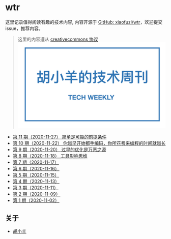 # wtr

这里记录值得阅读有趣的技术内容, 内容开源于 [GitHub: xiaofuzi/wtr](https://github.com/xiaofuzi/wtr)，欢迎提交 issue，推荐内容。
  
> 这里的内容遵从 [creativecommons 协议](https://creativecommons.org/licenses/by/2.0/legalcode)
![tech-weekly](./assets/tech-weekly.png)
  
* [第 11 期（2020-11-27） 简单是可靠的前提条件](./weekly/2020-11-27.md)
* [第 10 期（2020-11-22） 你越早开始都手编码，你所花费来编程的时间就越长](./weekly/2020-11-22.md)
* [第 9 期（2020-11-20） 过早的优化是万恶之源](./weekly/2020-11-20.md)
* [第 8 期（2020-11-18） 工具影响思维](./weekly/2020-11-18.md)
* [第 7 期（2020-11-17） ](./weekly/2020-11-17.md)
* [第 6 期（2020-11-16） ](./weekly/2020-11-16.md)
* [第 5 期（2020-11-15） ](./weekly/2020-11-15.md)
* [第 4 期（2020-11-13） ](./weekly/2020-11-13.md)
* [第 3 期（2020-11-11） ](./weekly/2020-11-11.md)
* [第 2 期（2020-11-09） ](./weekly/2020-11-09.md)
* [第 1 期（2020-11-02） ](./weekly/2020-11-02.md)

  
## 关于
  
* [胡小羊](www.yangxiaofu.com)
